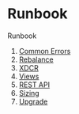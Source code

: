 Runbook
=======
Runbook

1. [Common Errors](../master/Common%20Errors.md)
2. [Rebalance](../master/Rebalance.md)
3. [XDCR](../master/XDCR.md)
4. [Views](../master/Views.md)
5. [REST API](../master/Restapi.md)
6. [Sizing](../master/Sizing.md)
7. [Upgrade](../master/Upgrade.md)


